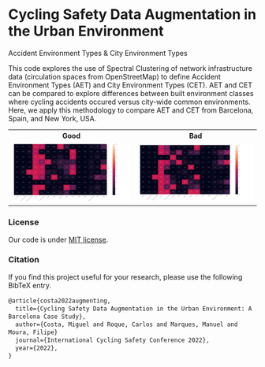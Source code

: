 # Cycling Safety Data Augmentation in the Urban Environment
Accident Environment Types &amp; City Environment Types


This code explores the use of Spectral Clustering of network infrastructure data (circulation spaces from OpenStreetMap) to define Accident Environment Types (AET) and City Environment Types (CET). AET and CET can be compared to explore differences between built environment classes where cycling accidents occured versus city-wide common environments. Here, we apply this methodology to compare AET and CET from Barcelona, Spain, and New York, USA.

<table>
<tr>
<th> Good </th>
<th> Bad </th>
</tr>
<tr>
<td>

<img title="AET in Barcelona" alt="AET" src="/images/clustering_sp_barcelona_25.png">

</td>
<td>

<img title="CET in Barcelona" alt="CET" src="/images/clustering_sp_barcelonaRS_25.png">

</td>
</tr>
</table>



### License

Our code is under [MIT license](LICENSE).



### Citation

If you find this project useful for your research, please use the following BibTeX entry.


```
@article{costa2022augmenting,
  title={Cycling Safety Data Augmentation in the Urban Environment: A Barcelona Case Study},
  author={Costa, Miguel and Roque, Carlos and Marques, Manuel and Moura, Filipe}
  journal={International Cycling Safety Conference 2022},
  year={2022},
}
```
